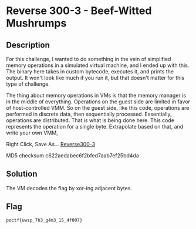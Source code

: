 # Reverse 300-3 - Beef-Witted Mushrumps
## Description
For this challenge, I wanted to do something in the vein of simplified memory operations in a simulated virtual machine, and I ended up with this. The binary here takes in custom bytecode, executes it, and prints the output. It won't look like much if you run it, but that doesn't matter for this type of challenge.

The thing about memory operations in VMs is that the memory manager is in the middle of everything. Operations on the guest side are limited in favor of host-controlled VMM. So on the guest side, like this code, operations are performed in discrete data, then sequentially processed. Essentially, operations are distributed. That is what is being done here. This code represents the operation for a single byte. Extrapolate based on that, and write your own VMM,

Right Click, Save As... [Reverse300-3](https://pointeroverflowctf.com/static/Reverse300-3)

MD5 checksum c622aedabec6f2bfed7aab7ef25bd4da

## Solution
The VM decodes the flag by xor-ing adjacent bytes.

## Flag
`poctf{uwsp_7h3_g4m3_15_4f007}`
